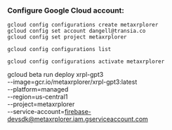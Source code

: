 
### Configure Google Cloud account:
```
gcloud config configurations create metaxrplorer
gcloud config set account dangell@transia.co
gcloud config set project metaxrplorer
```

`gcloud config configurations list`

`gcloud config configurations activate metaxrplorer`



gcloud beta run deploy xrpl-gpt3 \
--image=gcr.io/metaxrplorer/xrpl-gpt3:latest \
--platform=managed \
--region=us-central1 \
--project=metaxrplorer \
--service-account=firebase-devsdk@metaxrplorer.iam.gserviceaccount.com